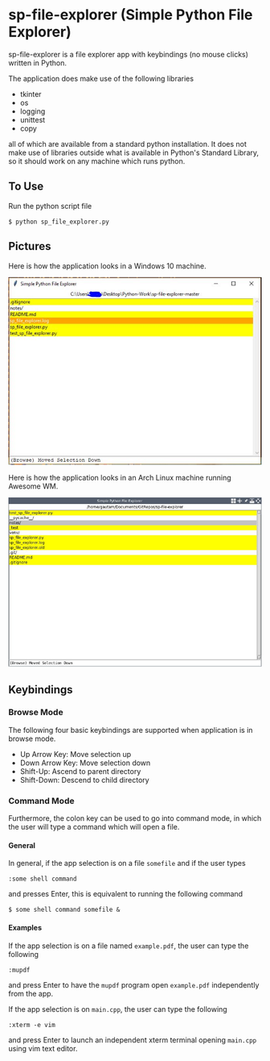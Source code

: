 # sp-file-explorer (Simple Python File Explorer)

sp-file-explorer is a file explorer app with keybindings (no mouse clicks) written in Python.

The application does make use of the following libraries 
   
 - tkinter
 - os
 - logging
 - unittest
 - copy

all of which are available from a standard python installation.
It does not make use of libraries outside what is available in Python's Standard Library,
so it should work on any machine which runs python.

## To Use

Run the python script file 
```
$ python sp_file_explorer.py
```

## Pictures

Here is how the application looks in a Windows 10 machine.

![windows-picture](notes/pic1.jpg)

Here is how the application looks in an Arch Linux machine running Awesome WM.

![arch-picture](notes/pic2.jpg)

## Keybindings

### Browse Mode

The following four basic keybindings are supported when application is in browse mode.

 - Up Arrow Key: Move selection up
 - Down Arrow Key: Move selection down
 - Shift-Up: Ascend to parent directory
 - Shift-Down: Descend to child directory

### Command Mode

Furthermore, the colon key can be used to go into command mode, 
in which the user will type a command which will open a file.

#### General

In general, if the app selection is on a file `somefile` and if the user types 

```
:some shell command
```

and presses Enter, this is equivalent to running the following command

```
$ some shell command somefile & 
``` 
#### Examples

If the app selection is on a file named `example.pdf`, the user can type the following

```
:mupdf
```

and press Enter to have the `mupdf` program open `example.pdf` independently from the app.

If the app selection is on `main.cpp`, the user can type the following

```
:xterm -e vim
```

and press Enter to launch an independent xterm terminal opening `main.cpp` using vim text editor. 

